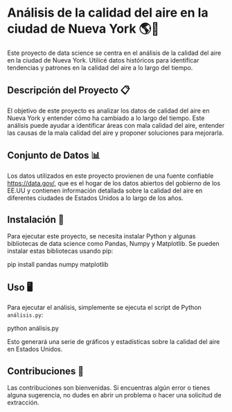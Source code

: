 # Análisis de la calidad del aire en la ciudad de Nueva York 🌎💨

Este proyecto de data science se centra en el análisis de la calidad del aire en la ciudad de Nueva York. Utilicé datos históricos para identificar tendencias y patrones en la calidad del aire a lo largo del tiempo.

## Descripción del Proyecto 📋

El objetivo de este proyecto es analizar los datos de calidad del aire en Nueva York y entender cómo ha cambiado a lo largo del tiempo. Este análisis puede ayudar a identificar áreas con mala calidad del aire, entender las causas de la mala calidad del aire y proponer soluciones para mejorarla.

## Conjunto de Datos 📊

Los datos utilizados en este proyecto provienen de una fuente confiable https://data.gov/, que es el hogar de los datos abiertos del gobierno de los EE.UU y contienen información detallada sobre la calidad del aire en diferentes ciudades de Estados Unidos a lo largo de los años.

## Instalación 🔧

Para ejecutar este proyecto, se necesita instalar Python y algunas bibliotecas de data science como Pandas, Numpy y Matplotlib. Se pueden instalar estas bibliotecas usando pip:


pip install pandas numpy matplotlib


## Uso 🖥️

Para ejecutar el análisis, simplemente se ejecuta el script de Python `análisis.py`:


python análisis.py


Esto generará una serie de gráficos y estadísticas sobre la calidad del aire en Estados Unidos.

## Contribuciones 🤝

Las contribuciones son bienvenidas. Si encuentras algún error o tienes alguna sugerencia, no dudes en abrir un problema o hacer una solicitud de extracción.
